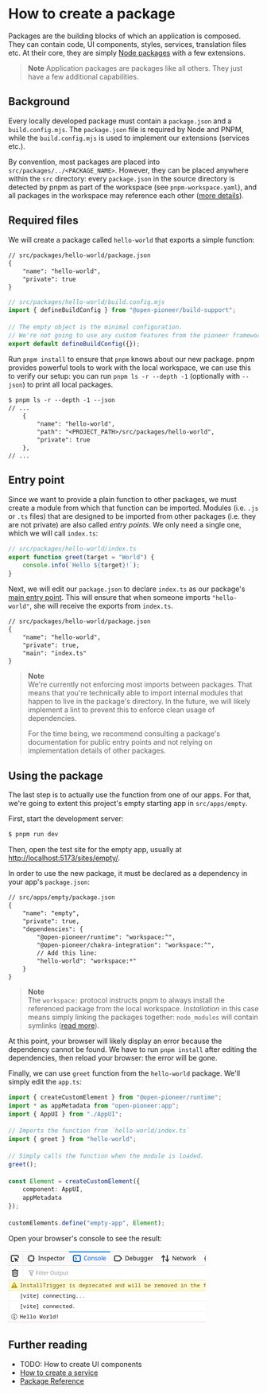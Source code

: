 # How to create a package

Packages are the building blocks of which an application is composed.
They can contain code, UI components, styles, services, translation files etc.
At their core, they are simply [Node packages](https://nodejs.org/api/packages.html) with a few extensions.

> **Note**
> Application packages are packages like all others.
> They just have a few additional capabilities.

## Background

Every locally developed package must contain a `package.json` and a `build.config.mjs`.
The `package.json` file is required by Node and PNPM, while the `build.config.mjs` is used to implement our extensions (services etc.).

By convention, most packages are placed into `src/packages/../<PACKAGE_NAME>`.
However, they can be placed anywhere within the `src` directory: every `package.json` in the source directory is detected by pnpm as part of the workspace (see `pnpm-workspace.yaml`),
and all packages in the workspace may reference each other ([more details](https://pnpm.io/workspaces)).

## Required files

We will create a package called `hello-world` that exports a simple function:

```jsonc
// src/packages/hello-world/package.json
{
    "name": "hello-world",
    "private": true
}
```

```js
// src/packages/hello-world/build.config.mjs
import { defineBuildConfig } from "@open-pioneer/build-support";

// The empty object is the minimal configuration.
// We're not going to use any custom features from the pioneer framework for now.
export default defineBuildConfig({});
```

Run `pnpm install` to ensure that `pnpm` knows about our new package.
pnpm provides powerful tools to work with the local workspace, we can use this to verify our setup:
you can run `pnpm ls -r --depth -1` (optionally with `--json`) to print all local packages.

```plain
$ pnpm ls -r --depth -1 --json
// ...
    {
        "name": "hello-world",
        "path": "<PROJECT_PATH>/src/packages/hello-world",
        "private": true
    },
// ...
```

## Entry point

Since we want to provide a plain function to other packages, we must create a module from which that function can be imported.
Modules (i.e. `.js` or `.ts` files) that are designed to be imported from other packages (i.e. they are not private) are also called _entry points_.
We only need a single one, which we will call `index.ts`:

```ts
// src/packages/hello-world/index.ts
export function greet(target = "World") {
    console.info(`Hello ${target}!`);
}
```

Next, we will edit our `package.json` to declare `index.ts` as our package's [main entry point](https://docs.npmjs.com/cli/v9/configuring-npm/package-json#main).
This will ensure that when someone imports `"hello-world"`, she will receive the exports from `index.ts`.

```jsonc
// src/packages/hello-world/package.json
{
    "name": "hello-world",
    "private": true,
    "main": "index.ts"
}
```

> **Note**  
> We're currently not enforcing most imports between packages.
> That means that you're technically able to import internal modules that happen to live in the package's directory.
> In the future, we will likely implement a lint to prevent this to enforce clean usage of dependencies.
>
> For the time being, we recommend consulting a package's documentation for public entry points
> and not relying on implementation details of other packages.

## Using the package

The last step is to actually use the function from one of our apps.
For that, we're going to extent this project's empty starting app in `src/apps/empty`.

First, start the development server:

```bash
$ pnpm run dev
```

Then, open the test site for the empty app, usually at <http://localhost:5173/sites/empty/>.

In order to use the new package, it must be declared as a dependency in your app's `package.json`:

```jsonc
// src/apps/empty/package.json
{
    "name": "empty",
    "private": true,
    "dependencies": {
        "@open-pioneer/runtime": "workspace:^",
        "@open-pioneer/chakra-integration": "workspace:^",
        // Add this line:
        "hello-world": "workspace:*"
    }
}
```

> **Note**  
> The `workspace:` protocol instructs pnpm to always install the referenced package from the local workspace.
> _Installation_ in this case means simply linking the packages together: `node_modules` will contain symlinks ([read more](https://pnpm.io/workspaces#workspace-protocol-workspace)).

At this point, your browser will likely display an error because the dependency cannot be found.
We have to run `pnpm install` after editing the dependencies, then reload your browser: the error will be gone.

Finally, we can use `greet` function from the `hello-world` package.
We'll simply edit the `app.ts`:

```ts
import { createCustomElement } from "@open-pioneer/runtime";
import * as appMetadata from "open-pioneer:app";
import { AppUI } from "./AppUI";

// Imports the function from `hello-world/index.ts`
import { greet } from "hello-world";

// Simply calls the function when the module is loaded.
greet();

const Element = createCustomElement({
    component: AppUI,
    appMetadata
});

customElements.define("empty-app", Element);
```

Open your browser's console to see the result:

![message printed to the console](./HowToCreateAPackage_Console.png)

## Further reading

-   TODO: How to create UI components
-   [How to create a service](./HowToCreateAService.md)
-   [Package Reference](../reference/Package.md)
